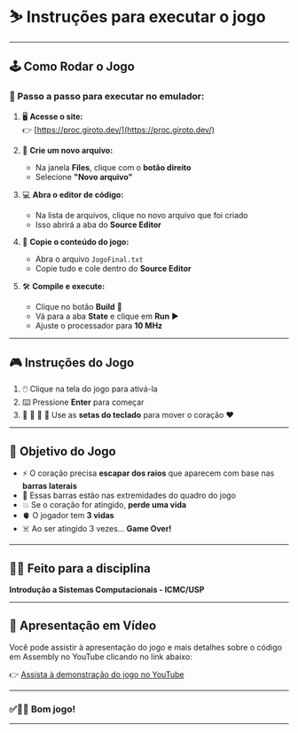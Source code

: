 #  ⛷️ Instruções para executar o jogo


---

## 🕹️ Como Rodar o Jogo

### 🧭 Passo a passo para executar no emulador:

1. 🖥️ **Acesse o site:**  
   👉 [https://proc.giroto.dev/](https://proc.giroto.dev/)

2. 📁 **Crie um novo arquivo:**  
   - Na janela **Files**, clique com o **botão direito**  
   - Selecione **"Novo arquivo"**

3. 💻 **Abra o editor de código:**  
   - Na lista de arquivos, clique no novo arquivo que foi criado  
   - Isso abrirá a aba do **Source Editor**

4. 📄 **Copie o conteúdo do jogo:**  
   - Abra o arquivo `JogoFinal.txt`  
   - Copie tudo e cole dentro do **Source Editor**

  
5. 🛠️ **Compile e execute:**  
   - Clique no botão **Build** 🧱  
   - Vá para a aba **State** e clique em **Run** ▶️  
   - Ajuste o processador para **10 MHz**


---

## 🎮 Instruções do Jogo

1. 🖱️ Clique na tela do jogo para ativá-la  
2. ⌨️ Pressione **Enter** para começar  
3. 🔼 🔽 🔼 🔽 Use as **setas do teclado** para mover o coração ❤️

---

## 🧠 Objetivo do Jogo


- ⚡ O coração precisa **escapar dos raios** que aparecem com base nas **barras laterais**
- 🧱 Essas barras estão nas extremidades do quadro do jogo
- 💥 Se o coração for atingido, **perde uma vida**
- 🫀 O jogador tem **3 vidas**
- ☠️ Ao ser atingido 3 vezes... **Game Over!**

---

## 👨‍🏫 Feito para a disciplina  
**Introdução a Sistemas Computacionais - ICMC/USP**

---


## 🎥 Apresentação em Vídeo

Você pode assistir à apresentação do jogo e mais detalhes sobre o código em Assembly no YouTube clicando no link abaixo:

👉 [Assista à demonstração do jogo no YouTube](https://www.youtube.com/watch?v=n5rhu3o-SMw)

---

### ✅🧑‍💻 Bom jogo!  


---
